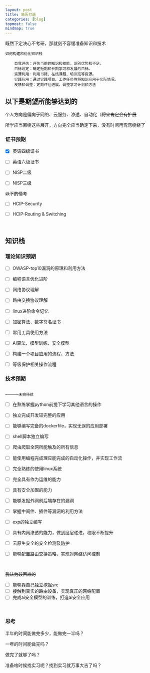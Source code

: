 ```yaml
---
layout: post
title: 简历打造
categories: [blog]
topmost: false
mindmap: true
---
```

既然下定决心不考研，那就刻不容缓准备知识和技术

```
如何构建和优化知识栈

    自我评估：评估当前的知识和技能，识别优势和不足。
    目标设定：确定短期和长期学习和发展的目标。
    资源利用：利用书籍、在线课程、培训班等资源。
    实践应用：通过实践项目、工作任务等将知识应用于实际情况。
    反馈和调整：定期评估进展，调整学习计划和方法
```

## 以下是期望所能够达到的

个人方向是偏向于网络、云服务、渗透、自动化（~~将来肯定会有扩展~~

所学应当围绕这些展开，方向完全应当确定下来，没有时间再弯弯绕绕了

### 证书预期

- [x] 英语四级证书

- [ ] 英语六级证书

- [ ] NISP二级

- [ ] NISP三级

~~以下酌情考~~

- [ ] HCIP-Security

- [ ] HCIP-Routing & Switching

<br/>

## 知识栈

### 理论知识预期

- [ ] OWASP-top10漏洞的原理和利用方法

- [ ] 编程语言优化进阶

- [ ] 网络协议理解

- [ ] 路由交换协议理解

- [ ] linux进阶命令记忆

- [ ] 加密算法、数字签名证书

- [ ] 常用工具使用方法

- [ ] AI算法、模型训练、安全模型

- [ ] 构建一个项目应用的流程、方法

- [ ] 等级保护相关操作流程

### 技术预期

																					——————未完待续

- [ ] 在熟练掌握python前提下学习其他语言的操作

- [ ] 独立完成开发较完整的应用
- [ ] 能够编写完备的dockerfile，实现无误的应用部署
- [ ] shell脚本独立编写

- [ ] 爬虫爬取全网所能触及的所有信息
- [ ] 能使用编程完成理应能完成的自动化操作，并实现工作流

- [ ] 完全熟练的使用linux系统
- [ ] 完全具有作为运维的能力
- [ ] 具有安全加固的能力

- [ ] 能够发掘外网前后端存在的漏洞
- [ ] 掌握中间件、插件等漏洞的利用方法
- [ ] exp的独立编写
- [ ] 具有内网渗透的能力，做到层层递进，权限不断提升

- [ ] 云原生安全的安全检测及防护

- [ ] 能够配置路由交换策略，实现对网络访问控制

<br/>

~~我认为较困难的~~

- [ ] 能够靠自己独立挖掘src
- [ ] 接触到真实的路由设备，实现真正的网络配置
- [ ] 完成ai安全模型的训练，打造ai安全应用

<br/>

### 思考

半年的时间能做完多少，能做完一半吗？

一年的时间能做完吗？

做完了就够了吗？

准备啥时候找实习呢？找到实习就万事大吉了吗？
